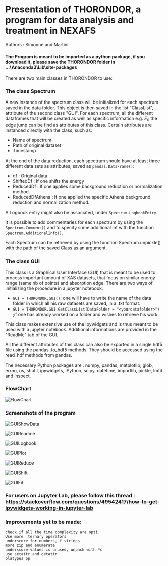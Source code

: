 # Presentation of THORONDOR, a program for data analysis and treatment in NEXAFS

Authors : Simonne and Martini

#### The Program is meant to be imported as a python package, if you download it, please save the THORONDOR folder in ...\Anaconda3\Lib\site-packages
There are two main classes in THORONDOR to use:

### The class Spectrum
A new instance of the spectrum class will be initialized for each spectrum saved in the data folder. This object is then saved in the list "ClassList", attribute of the second class "GUI".
For each spectrum, all the different dataframes that will be created as well as specific information e.g. $E_0$ the edge jump can be find as attributes of this class. Certain attributes are instanced directly with the class, such as:
* Name of spectrum
* Path of original dataset
* Timestamp

At the end of the data reduction, each spectrum should have at least three different data sets as attributes, saved as `pandas.DataFrame()`:
* df : Original data
* ShiftedDf : If one shifts the energy 
* ReducedDf : If one applies some background reduction or normalization method 
* ReducedDfAthena : If one applied the specific Athena background reduction and normalization method.

A Logbook entry might also be associated, under `Spectrum.LogbookEntry`

It is possible to add commentaries for each spectrum by using the `Spectrum.Comment()` and to specify some additional inf with the function `Spectrum.AdditionalInfo()`.

Each Spectrum can be retrieved by using the function Spectrum.unpickle() with the path of the saved Class as an argument.

### The class GUI
This  class is a Graphical User Interface (GUI) that is meant to be used to process important amount of XAS datasets, that focus on similar energy range (same nb of points) and absorption edge.
There are two ways of initializing the procedure in a jupyter notebook:
* `GUI = THORONDOR.GUI()`; one will have to write the name of the data folder in which all his raw datasets are saved, in a .txt format.
* `GUI = THORONDOR.GUI.GetClassList(DataFolder = "<yourdatafolder>")` ;if one has already worked on a folder and wishes to retrieve his work.

This class makes extensive use of the ipywidgets and is thus meant to be used with a jupyter notebook. Additional informations are provided in the "ReadMe" tab of the GUI.

All the different attributes of this class can also be exported in a single hdf5 file using the pandas .to_hdf5 methods. They should be accessed using the read_hdf methods from pandas.

The necessary Python packages are : numpy, pandas, matplotlib, glob, errno, os, shutil, ipywidgets, IPython, scipy, datetime, importlib, pickle, lmfit and inspect.

### FlowChart

![FlowChart](https://user-images.githubusercontent.com/51970962/76894984-6e65d180-688f-11ea-9649-cee5aad148ce.png)

### Screenshots of the program

![GUIShowData](https://user-images.githubusercontent.com/51970962/74930247-768c3780-53dd-11ea-9403-111a2fbd3a6d.png)

![GUIReadme](https://user-images.githubusercontent.com/51970962/74930045-1d240880-53dd-11ea-9271-aa2efbee7a3c.png)

![GUILogbook](https://user-images.githubusercontent.com/51970962/74930291-8a379e00-53dd-11ea-8aae-803c227f33f1.png)

![GUIPlot](https://user-images.githubusercontent.com/51970962/74930304-90c61580-53dd-11ea-85b7-467dfd054e06.png)

![GUIReduce](https://user-images.githubusercontent.com/51970962/74930315-97ed2380-53dd-11ea-96fb-6dbb6938ea83.png)

![GUIShift](https://user-images.githubusercontent.com/51970962/74930326-9f143180-53dd-11ea-8ab3-0c7817b8af6d.png)

![GUIFit](https://user-images.githubusercontent.com/51970962/76788429-32f9d300-67bb-11ea-8402-a734634fd3f3.PNG)


### For users on Jupyter Lab, please follow this thread : https://stackoverflow.com/questions/49542417/how-to-get-ipywidgets-working-in-jupyter-lab

### Improvements yet to be made:
	check if all the time complexity are opti
    Use more  ternary operators
	underscore for numbers, f strings
	more zip and enumerate
	underscore values is unused, unpack with *c
    use setattr and getattr
    platypus op